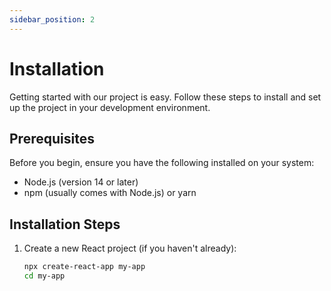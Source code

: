 ```yaml
---
sidebar_position: 2
---
```


# Installation

Getting started with our project is easy. Follow these steps to install and set up the project in your development environment.

## Prerequisites

Before you begin, ensure you have the following installed on your system:

- Node.js (version 14 or later)
- npm (usually comes with Node.js) or yarn

## Installation Steps

1. Create a new React project (if you haven't already):

   ```bash
   npx create-react-app my-app
   cd my-app

